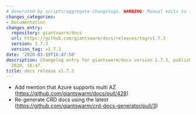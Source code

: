 ```yaml
---
# Generated by scripts/aggregate-changelogs. WARNING: Manual edits to this files will be overwritten.
changes_categories:
- Documentation
changes_entry:
  repository: giantswarm/docs
  url: https://github.com/giantswarm/docs/releases/tag/v1.7.3
  version: 1.7.3
  version_tag: v1.7.3
date: '2020-03-19T16:47:50'
description: Changelog entry for giantswarm/docs version 1.7.3, published on 19 March
  2020, 16:47.
title: docs release v1.7.3
---
```


- Add mention that Azure supports multi AZ (https://github.com/giantswarm/docs/pull/428)
- Re-generate CRD docs using the latest (https://github.com/giantswarm/crd-docs-generator/pull/3)
